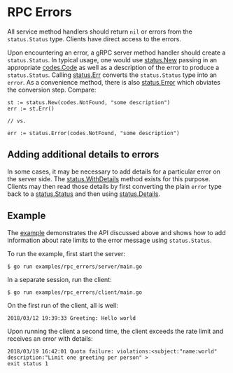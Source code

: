 # RPC Errors

All service method handlers should return `nil` or errors from the
`status.Status` type. Clients have direct access to the errors.

Upon encountering an error, a gRPC server method handler should create a
`status.Status`. In typical usage, one would use [status.New][new-status]
passing in an appropriate [codes.Code][code] as well as a description of the
error to produce a `status.Status`. Calling [status.Err][status-err] converts
the `status.Status` type into an `error`. As a convenience method, there is also
[status.Error][status-error] which obviates the conversion step. Compare:

```
st := status.New(codes.NotFound, "some description")
err := st.Err()

// vs.

err := status.Error(codes.NotFound, "some description")
```

## Adding additional details to errors

In some cases, it may be necessary to add details for a particular error on the
server side. The [status.WithDetails][with-details] method exists for this
purpose. Clients may then read those details by first converting the plain
`error` type back to a [status.Status][status] and then using
[status.Details][details].

## Example

The [example][example] demonstrates the API discussed above and shows how to add
information about rate limits to the error message using `status.Status`.

To run the example, first start the server:

```
$ go run examples/rpc_errors/server/main.go
```

In a separate session, run the client:

```
$ go run examples/rpc_errors/client/main.go
```

On the first run of the client, all is well:

```
2018/03/12 19:39:33 Greeting: Hello world
```

Upon running the client a second time, the client exceeds the rate limit and
receives an error with details:

```
2018/03/19 16:42:01 Quota failure: violations:<subject:"name:world" description:"Limit one greeting per person" >
exit status 1
```

[status]:       https://godoc.org/github.com/dubbogo/grpc-go/status#Status
[new-status]:   https://godoc.org/github.com/dubbogo/grpc-go/status#New
[code]:         https://godoc.org/github.com/dubbogo/grpc-go/codes#Code
[with-details]: https://godoc.org/github.com/dubbogo/grpc-go/internal/status#Status.WithDetails
[details]:      https://godoc.org/github.com/dubbogo/grpc-go/internal/status#Status.Details
[status-err]:   https://godoc.org/github.com/dubbogo/grpc-go/internal/status#Status.Err
[status-error]: https://godoc.org/github.com/dubbogo/grpc-go/status#Error
[example]:      https://github.com/grpc/grpc-go/tree/master/examples/features/errors
